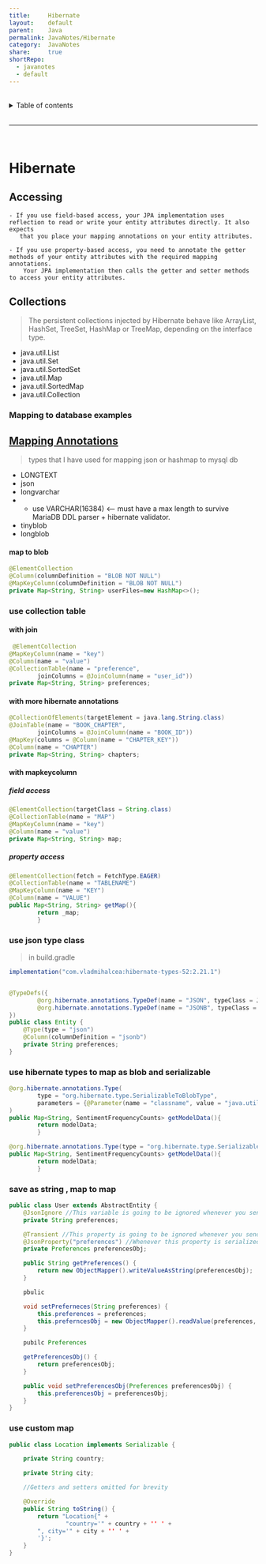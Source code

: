 ```yaml
---
title:     Hibernate
layout:    default
parent:    Java
permalink: JavaNotes/Hibernate
category:  JavaNotes
share:     true
shortRepo:
  - javanotes
  - default  
---
```



<br/>

<details markdown="block">      
<summary>      
Table of contents      
</summary>      
{: .text-delta }      
1. TOC      
{:toc}      
</details>      

<br/>      

***      

<br/>      

# Hibernate

## Accessing

```
- If you use field-based access, your JPA implementation uses reflection to read or write your entity attributes directly. It also expects 
   that you place your mapping annotations on your entity attributes.

- If you use property-based access, you need to annotate the getter methods of your entity attributes with the required mapping annotations. 
    Your JPA implementation then calls the getter and setter methods to access your entity attributes.
```

## Collections

> The persistent collections injected by Hibernate behave like ArrayList, HashSet, TreeSet, HashMap or TreeMap, depending on the interface type.

- java.util.List
- java.util.Set
- java.util.SortedSet
- java.util.Map
- java.util.SortedMap
- java.util.Collection

### Mapping to database examples

## [Mapping Annotations](https://docs.jboss.org/hibernate/orm/current/userguide/html_single/Hibernate_User_Guide.html#annotations)

> types that I have used for mapping json or hashmap to mysql db

- LONGTEXT
- json
- longvarchar
-
    - use VARCHAR(16384) <-- must have a max length to survive MariaDB DDL parser + hibernate validator.
- tinyblob
- longblob

#### map to blob

```java
@ElementCollection
@Column(columnDefinition = "BLOB NOT NULL")
@MapKeyColumn(columnDefinition = "BLOB NOT NULL")
private Map<String, String> userFiles=new HashMap<>();
```

### use collection table

#### with join

```java
 @ElementCollection
@MapKeyColumn(name = "key")
@Column(name = "value")
@CollectionTable(name = "preference",
        joinColumns = @JoinColumn(name = "user_id"))
private Map<String, String> preferences;
```

#### with more hibernate annotations

```java
@CollectionOfElements(targetElement = java.lang.String.class)
@JoinTable(name = "BOOK_CHAPTER",
        joinColumns = @JoinColumn(name = "BOOK_ID"))
@MapKey(columns = @Column(name = "CHAPTER_KEY"))
@Column(name = "CHAPTER")
private Map<String, String> chapters;
```

#### with mapkeycolumn

##### field access

 ```java
@ElementCollection(targetClass = String.class)
@CollectionTable(name = "MAP")
@MapKeyColumn(name = "key")
@Column(name = "value")
private Map<String, String> map;
```

##### property access

```java
@ElementCollection(fetch = FetchType.EAGER)
@CollectionTable(name = "TABLENAME")
@MapKeyColumn(name = "KEY")
@Column(name = "VALUE")
public Map<String, String> getMap(){
        return _map;
        }
```

### use json type class

> in build.gradle

```groovy
implementation("com.vladmihalcea:hibernate-types-52:2.21.1")
```

```java

@TypeDefs({
        @org.hibernate.annotations.TypeDef(name = "JSON", typeClass = JsonBlobType.class),
        @org.hibernate.annotations.TypeDef(name = "JSONB", typeClass = JsonBinaryType.class)
})
public class Entity {
    @Type(type = "json")
    @Column(columnDefinition = "jsonb")
    private String preferences;
}
```

### use hibernate types to map as blob and serializable

```java
@org.hibernate.annotations.Type(
        type = "org.hibernate.type.SerializableToBlobType",
        parameters = {@Parameter(name = "classname", value = "java.util.HashMap")}
)
public Map<String, SentimentFrequencyCounts> getModelData(){
        return modelData;
        }
```

```java
@org.hibernate.annotations.Type(type = "org.hibernate.type.SerializableType")
public Map<String, SentimentFrequencyCounts> getModelData(){
        return modelData;
        }
```

### save as string , map to map

```java
public class User extends AbstractEntity {
    @JsonIgnore //This variable is going to be ignored whenever you send data to a client(ie. web browser)
    private String preferences;

    @Transient //This property is going to be ignored whenever you send data to the database
    @JsonProperty("preferences") //Whenever this property is serialized to the client, it is going to be named "perferences" instead "preferencesObj"
    private Preferences preferencesObj;

    public String getPreferences() {
        return new ObjectMapper().writeValueAsString(preferencesObj);
    }

    pbulic

    void setPreferneces(String preferences) {
        this.preferences = preferences;
        this.preferncesObj = new ObjectMapper().readValue(preferences, Preferences.class);
    }

    pubilc Preferences

    getPreferencesObj() {
        return preferencesObj;
    }

    public void setPreferencesObj(Preferences preferencesObj) {
        this.preferencesObj = preferencesObj;
    }
}
```

### use custom map

```java
public class Location implements Serializable {

    private String country;

    private String city;

    //Getters and setters omitted for brevity

    @Override
    public String toString() {
        return "Location{" +
                "country='" + country + '' ' +
        ", city='" + city + '' ' +
        '}';
    }
}
```